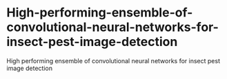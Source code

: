 # High-performing-ensemble-of-convolutional-neural-networks-for-insect-pest-image-detection
High performing ensemble of convolutional neural networks for insect pest image detection
